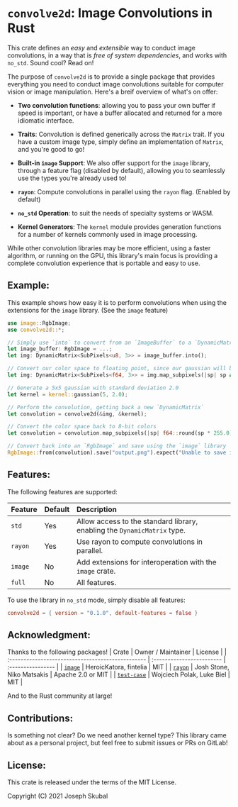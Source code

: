 `convolve2d`: Image Convolutions in Rust
========================================

This crate defines an *easy* and *extensible* way to conduct image convolutions, in a way that is 
*free of system dependencies*, and works with `no_std`. Sound cool? Read on!

The purpose of `convolve2d` is to provide a single package that provides everything you need to 
conduct image convolutions suitable for computer vision or image manipulation. Here's a breif 
overview of what's on offer:

* **Two convolution functions**: allowing you to pass your own buffer if speed is important, or 
  have a buffer allocated and returned for a more idiomatic interface.

* **Traits**: Convolution is defined generically across the `Matrix` trait. If you have a custom 
  image type, simply define an implementation of `Matrix`, and you're good to go!

* **Built-in `image` Support**: We also offer support for the `image` library, through a feature 
  flag (disabled by default), allowing you to seamlessly use the types you're already used to!

* **`rayon`**: Compute convolutions in parallel using the `rayon` flag. (Enabled by default)

* **`no_std` Operation**: to suit the needs of specialty systems or WASM.

* **Kernel Generators**: The `kernel` module provides generation functions for a number of kernels
  commonly used in image processing.

While other convolution libraries may be more efficient, using a faster algorithm, or running on the
GPU, this library's main focus is providing a complete convolution experience that is portable and 
easy to use.

## Example:
This example shows how easy it is to perform convolutions when using the extensions for the `image`
library. (See the `image` feature)

```rust
use image::RgbImage;
use convolve2d::*;

// Simply use `into` to convert from an `ImageBuffer` to a `DynamicMatrix`.
let image_buffer: RgbImage = ...;
let img: DynamicMatrix<SubPixels<u8, 3>> = image_buffer.into();

// Convert our color space to floating point, since our gaussian will be `f64`s
let img: DynamicMatrix<SubPixels<f64, 3>> = img.map_subpixels(|sp| sp as f64 / 255.0);

// Generate a 5x5 gaussian with standard deviation 2.0
let kernel = kernel::gaussian(5, 2.0);

// Perform the convolution, getting back a new `DynamicMatrix`
let convolution = convolve2d(&img, &kernel);

// Convert the color space back to 8-bit colors 
let convolution = convolution.map_subpixels(|sp| f64::round(sp * 255.0) as u8);

// Convert back into an `RgbImage` and save using the `image` library
RgbImage::from(convolution).save("output.png").expect("Unable to save image");
```

## Features:

The following features are supported:

| Feature | Default | Description |
| :------ | :------ | :---------- |
| `std`   | Yes     | Allow access to the standard library, enabling the `DynamicMatrix` type. |
| `rayon` | Yes     | Use rayon to compute convolutions in parallel.                           |
| `image` | No      | Add extensions for interoperation with the `image` crate.                |
| `full`  | No      | All features.                                                            |

To use the library in `no_std` mode, simply disable all features: 
```toml
convolve2d = { version = "0.1.0", default-features = false }
```

## Acknowledgment:
Thanks to the following packages!
| Crate                                             | Owner / Maintainer        | License           |
| :------------------------------------------------ | :------------------------ | :---------------- |
| [`image`](https://crates.io/crates/image)         | HeroicKatora, fintelia    | MIT               |
| [`rayon`](https://crates.io/crates/rayon)         | Josh Stone, Niko Matsakis | Apache 2.0 or MIT |
| [`test-case`](https://crates.io/crates/test-case) | Wojciech Polak, Luke Biel | MIT               |

And to the Rust community at large!

## Contributions:
Is something not clear? Do we need another kernel type? This library came about as a personal
project, but feel free to submit issues or PRs on GitLab!

## License:
This crate is released under the terms of the MIT License. 

Copyright (C) 2021 Joseph Skubal